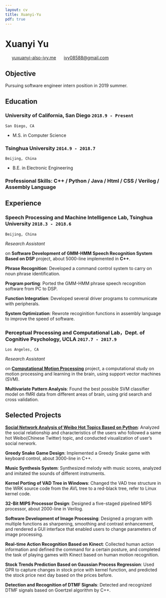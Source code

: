 ```yaml
---
layout: cv
title: Xuanyi-Yu
pdf: true
---
```

# Xuanyi __Yu__

<div id="webaddress">
<i class="fi-home" style="margin-left:1em"></i>
<a href="http://www.yuxuanyi-also-ivy.me" style="margin-left:0.5em">yuxuanyi-also-ivy.me</a>
<i class="fi-mail" style="margin-left:1em"></i>
<a href="ivy08588@gmail.com" style="margin-left:0.5em">ivy08588@gmail.com</a>
</div>

## Objective
Pursuing software engineer intern position in 2019 summer.

## Education

### __University of California, San Diego__ `2018.9 - Present`
```
San Diego, CA
```
 - M.S. in Computer Science

### __Tsinghua University__ `2014.9 - 2018.7`
```
Beijing, China
```
 - B.E. in Electronic Engineering

### __Professional Skills__: C++ / Python / Java / Html / CSS / Verilog / Assembly Language

## Experience

### __Speech Processing and Machine Intelligence Lab, Tsinghua University__  `2018.3 - 2018.6`
```
Beijing, China
```
_Research Assistant_

on __Software Development of GMM-HMM Speech Recognition System Based on DSP__ project, about 5000-line implemented in __C++__.

__Phrase Recognition__: Developed a command control system to carry on noun phrase identification.

__Program porting__: Ported the GMM-HMM phrase speech recognition software from PC to DSP.

__Function Integration__: Developed several driver programs to communicate with peripherals.

__System Optimization__: Rewrote recoginition functions in assembly language to improve the speed of software.

### __Perceptual Processing and Computational Lab，Dept. of Cognitive Psychology, UCLA__ `2017.7 - 2017.9`
```
Los Angeles, CA
```
_Research Assistant_

on __[Computational Motion Processing](https://zililab.psych.ucla.edu/research/computational-motion-processing/)__ project, a computational study on motion processing and learning in the brain, using support vector machines (SVM).

__Multivariate Pattern Analysis__: Found the best possible SVM classifier model on fMRI data from different areas of brain, using grid search and cross validation.

## Selected Projects

__[Social Network Analysis of Weibo Hot Topics Based on Python](http://yuxuanyi-also-ivy.me/2018/10/08/Social-network-analysis/)__:	Analyzed the social relationship and characteristics of the users who followed a same hot Weibo(Chinese Twitter) topic, and conducted visualization of user’s social nerwork.

__Greedy Snake Game Design__: Implemented a Greedy Snake game with keyboard control, about 3000-line in C++.

__Music Synthesis System__: Synthesized melody with music scores, analyzed and imitated the sounds of different instruments.

__Kernel Porting of VAD Tree in Windows__: Changed the VAD tree structure in the WRK source code from the AVL tree to a red-black tree, refer to Linux kernel code.

__32-Bit MIPS Processor Design__: Designed a five-staged pipelined MIPS processor, about 2000-line in Verilog.

__Software Development of Image Processing__: Designed a program with multiple functions as sharpening, smoothing and contrast enhancement, and rendered a GUI interface that enabled users to change parameters of image processing.

__Real-time Action Recognition Based on Kinect__: Collected human action information and defined the command for a certain posture, and completed the task of playing games with Kinect based on human motion recognition.

__Stock Trends Prediction Based on Gaussian Process Regression__: Used GPR to capture changes in stock price with kernel function, and predicted the stock price next day based on the prices before.

__Detection and Recognition of DTMF Signals__: Detected and recognized DTMF signals based on Goertzel algorithm by C++.






<!-- ### Footer

Last updated: May 2013 -->
